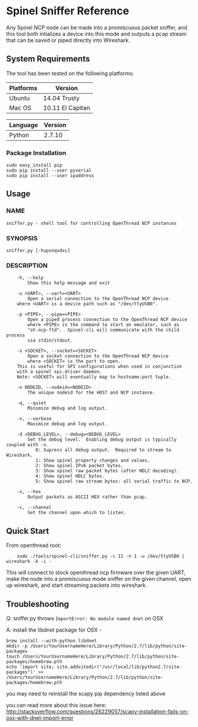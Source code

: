 # Spinel Sniffer Reference

Any Spinel NCP node can be made into a promiscuous packet sniffer, and this
tool both intializes a device into this mode and outputs a pcap stream that
can be saved or piped directly into Wireshark.

## System Requirements

The tool has been tested on the following platforms:

| Platforms | Version          |
|-----------|------------------|
| Ubuntu    | 14.04 Trusty     |
| Mac OS    | 10.11 El Capitan |

| Language  | Version          |
|-----------|------------------|
| Python    | 2.7.10           |

### Package Installation

```
sudo easy_install pip
sudo pip install --user pyserial
sudo pip install --user ipaddress
```

## Usage

### NAME
    sniffer.py - shell tool for controlling OpenThread NCP instances

### SYNOPSIS
    sniffer.py [-hupsnqvdxc]

### DESCRIPTION

```
    -h, --help            
    	Show this help message and exit

    -u <UART>, --uart=<UART>
       	Open a serial connection to the OpenThread NCP device
	where <UART> is a device path such as "/dev/ttyUSB0".

    -p <PIPE>, --pipe=<PIPE>
        Open a piped process connection to the OpenThread NCP device
        where <PIPE> is the command to start an emulator, such as
        "ot-ncp-ftd".  Spinel-cli will communicate with the child process
        via stdin/stdout.

    -s <SOCKET>, --socket=<SOCKET>
        Open a socket connection to the OpenThread NCP device
        where <SOCKET> is the port to open.
	This is useful for SPI configurations when used in conjunction
	with a spinel spi-driver daemon.
	Note: <SOCKET> will eventually map to hostname:port tuple.

    -n NODEID, --nodeid=<NODEID>
        The unique nodeid for the HOST and NCP instance.

    -q, --quiet
        Minimize debug and log output.

    -v, --verbose
        Maximize debug and log output.

    -d <DEBUG_LEVEL>, --debug=<DEBUG_LEVEL>
        Set the debug level.  Enabling debug output is typically coupled with -x.
           0: Supress all debug output.  Required to stream to Wireshark.
           1: Show spinel property changes and values.
           2: Show spinel IPv6 packet bytes.
           3: Show spinel raw packet bytes (after HDLC decoding).
           4: Show spinel HDLC bytes.
           5: Show spinel raw stream bytes: all serial traffic to NCP.

    -x, --hex
        Output packets as ASCII HEX rather than pcap.

    -c, --channel
        Set the channel upon which to listen.
```

## Quick Start

From openthread root:

```
    sudo ./tools/spinel-cli/sniffer.py -c 11 -n 1 -u /dev/ttyUSB0 | wireshark -k -i -
```

This will connect to stock openthread ncp firmware over the given UART,
make the node into a promiscuous mode sniffer on the given channel,
open up wireshark, and start streaming packets into wireshark.

## Troubleshooting
Q: sniffer.py throws ```ImportError: No module named dnet``` on OSX

A: install the libdnet package for OSX -
```
brew install --with-python libdnet
mkdir -p /Users/YourUsernameHere/Library/Python/2.7/lib/python/site-packages
touch /Users/YourUsernameHere/Library/Python/2.7/lib/python/site-packages/homebrew.pth
echo 'import site; site.addsitedir("/usr/local/lib/python2.7/site-packages")' >> /Users/YourUsernameHere/Library/Python/2.7/lib/python/site-packages/homebrew.pth
```
you may need to reinstall the scapy pip dependency listed above

you can read more about this issue here: http://stackoverflow.com/questions/26229057/scapy-installation-fails-on-osx-with-dnet-import-error
